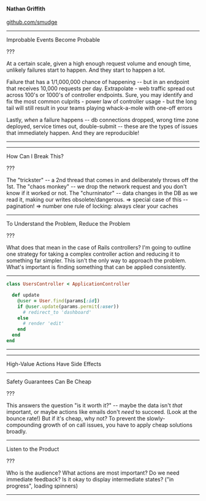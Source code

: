 
#### Nathan Griffith
[github.com/smudge](https://github.com/smudge)

---

Improbable Events Become Probable

??? 

At a certain scale, given a high enough request volume and enough time, unlikely failures start to happen.
And they start to happen a lot.

Failure that has a 1/1,000,000 chance of happening -- but in an endpoint that receives 10,000 requests per day.
Extrapolate - web traffic spread out across 100's or 1000's of controller endpoints.
Sure, you may identify and fix the most common culprits - power law of controller usage -
but the long tail will still result in your teams playing whack-a-mole with one-off errors

Lastly, _when_ a failure happens -- db connections dropped, wrong time zone deployed, service times out, double-submit --
these are the types of issues that immediately happen. And they are reproducible!

---



---

How Can I Break This?

???

The "trickster" -- a 2nd thread that comes in and deliberately throws off the 1st.
The "chaos monkey" -- we drop the network request and you don't know if it worked or not.
The "churninator" -- data changes in the DB as we read it, making our writes obsolete/dangerous.
=> special case of this -- pagination!
=> number one rule of locking: always clear your caches

---

To Understand the Problem,
Reduce the Problem

???

What does that mean in the case of Rails controllers?
I'm going to outline one strategy for taking a complex controller action and reducing it to something far simpler.
This isn't the only way to approach the problem.
What's important is finding something that can be applied consistently.

---

```ruby
class UsersController < ApplicationController

  def update
    @user = User.find(params[:id])
    if @user.update(params.permit(:user))
      # redirect_to 'dashboard'
    else
      # render 'edit'
    end
  end
end
```

---


---

High-Value Actions Have Side Effects

---

Safety Guarantees Can Be Cheap

???

This answers the question "is it worth it?" -- maybe the data isn't *that* important,
or maybe actions like emails don't *need* to succeed. (Look at the bounce rate!)
But if it's cheap, why not? To prevent the slowly-compounding growth of on call issues,
you have to apply cheap solutions broadly.

---

Listen to the Product

???

Who is the audience?
What actions are most important?
Do we need immediate feedback?
Is it okay to display intermediate states? ("in progress", loading spinners)

---
